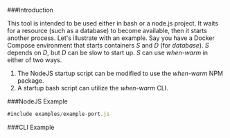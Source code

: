 ###Introduction

This tool is intended to be used either in bash or a node.js project. It waits for a resource
(such as a database) to become available, then it starts another process. Let's illustrate with
an example. Say you have a Docker Compose environment that starts containers _S_ and _D_ (for _database_).
_S_ depends on _D_, but _D_ can be slow to start up. _S_ can use _when-warm_ in either of two ways.

1. The NodeJS startup script can be modified to use the _when-warm_ NPM package.
2. A startup bash script can utilize the _when-warm_ CLI.

###NodeJS Example

```javascript
#include examples/example-port.js
```

###CLI Example
